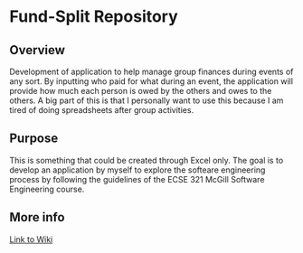 # Fund-Split Repository
## Overview
Development of application to help manage group finances during events of any sort. By inputting who paid for what during an event, the application will provide how much each person is owed by the others and owes to the others.
A big part of this is that I personally want to use this because I am tired of doing spreadsheets after group activities.

## Purpose
This is something that could be created through Excel only. The goal is to develop an application by myself to explore the softeare engineering process by following the guidelines of the ECSE 321 McGill Software Engineering course.


## More info
[Link to Wiki](https://github.com/paulkevorkov/fund-split/wiki) 
